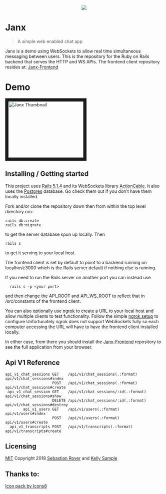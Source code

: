 <p align="center"> <img src="https://png.icons8.com/dusk/64/000000/collaboration.png"> </p>

# Janx
> A simple web enabled chat app

Janx is a demo using WebSockets to allow real time simultaneous messaging between users.  This is the repository for the Ruby on Rails backend that serves the HTTP and WS APIs.  The frontend client repository resides at: [Janx-Frontend](https://github.com/walkingalchemy/Janx-Frontend)

# Demo
<a href="https://youtu.be/0X_XVAkt6LI" target="_blank"><img src="http://img.youtube.com/vi/0X_XVAkt6LI/0.jpg" 
alt="Janx Thumbnail" width="240" height="180" border="10" /></a>

## Installing / Getting started

This project uses [Rails 5.1.4](http://weblog.rubyonrails.org/2017/8/24/Rails-5-1-4-rc1-and-5-0-6-rc1-released/) and its WebSockets library [ActionCable](http://guides.rubyonrails.org/action_cable_overview.html).  It also uses the [Postgres](https://www.postgresql.org/) database. Go check them out if you don't have them locally installed. 

Fork and/or clone the repository down then from within the top level directory run:

```shell
rails db:create
rails db:migrate
```
to get the server database spun up locally.
Then
```shell
rails s
```
to get it serving to your local host.

The frontend client is set by default to point to a backend running on localhost:3000 which is the Rails server default if nothing else is running.

If you need to run the Rails server on another port you can instead use

```shell
  rails s -p <your port>
```
and then change the API_ROOT and API_WS_ROOT to reflect that in /src/constants of the frontend client.

You can also optionally use [ngrok](https://ngrok.com/) to create a URL to your local host and allow multiple clients to test functionality.  Follow the simple [ngrok setup](https://ngrok.com/docs/2) to configure
Unfortunately ngrok does not support WebSockets fully so each computer accessing the URL will have to have the frontend client installed locally.

In either case, from there you should install the [Janx-Frontend](https://github.com/walkingalchemy/Janx-Frontend) repository to see the full application from your browser.

## Api V1 Reference

```
api_v1_chat_sessions GET    /api/v1/chat_sessions(.:format)     api/v1/chat_sessions#index
                     POST   /api/v1/chat_sessions(.:format)     api/v1/chat_sessions#create
 api_v1_chat_session GET    /api/v1/chat_sessions/:id(.:format) api/v1/chat_sessions#show
                     DELETE /api/v1/chat_sessions/:id(.:format) api/v1/chat_sessions#destroy
        api_v1_users GET    /api/v1/users(.:format)             api/v1/users#index
                     POST   /api/v1/users(.:format)             api/v1/users#create
  api_v1_transcripts POST   /api/v1/transcripts(.:format)       api/v1/transcripts#create
```

## Licensing
[MIT](https://oss.ninja/mit?organization=Sebastian%20Royer) 
Copyright 2018 [Sebastian Royer](https://github.com/walkingalchemy) and [Kelly Sample](https://github.com/kstamps)


## Thanks to:
<a href="https://icons8.com">Icon pack by Icons8</a>
